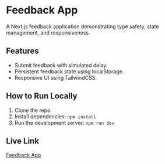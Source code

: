 # Feedback App

A Next.js feedback application demonstrating type safety, state management, and responsiveness.

## Features

- Submit feedback with simulated delay.
- Persistent feedback state using localStorage.
- Responsive UI using TailwindCSS.

## How to Run Locally

1. Clone the repo.
2. Install dependencies: `npm install`
3. Run the development server: `npm run dev`

## Live Link

[Feedback App](https://feedback-app-three-rho.vercel.app/)
